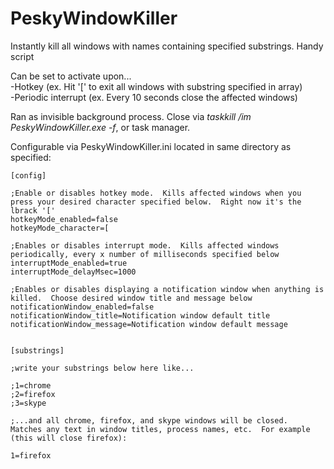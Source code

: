 # PeskyWindowKiller   
Instantly kill all windows with names containing specified substrings.  Handy script   
   
Can be set to activate upon...   
-Hotkey (ex. Hit '[' to exit all windows with substring specified in array)   
-Periodic interrupt (ex. Every 10 seconds close the affected windows)   
   
Ran as invisible background process.  Close via *taskkill /im PeskyWindowKiller.exe -f*, or task manager.   

Configurable via PeskyWindowKiller.ini located in same directory as specified:   
   
```AutoIt   
[config]   
   
;Enable or disables hotkey mode.  Kills affected windows when you press your desired character specified below.  Right now it's the lbrack '['   
hotkeyMode_enabled=false   
hotkeyMode_character=[   
   
;Enables or disables interrupt mode.  Kills affected windows periodically, every x number of milliseconds specified below   
interruptMode_enabled=true   
interruptMode_delayMsec=1000   
   
;Enables or disables displaying a notification window when anything is killed.  Choose desired window title and message below   
notificationWindow_enabled=false   
notificationWindow_title=Notification window default title   
notificationWindow_message=Notification window default message   
   
   
[substrings]   
   
;write your substrings below here like...   
   
;1=chrome   
;2=firefox   
;3=skype   
   
;...and all chrome, firefox, and skype windows will be closed.  Matches any text in window titles, process names, etc.  For example (this will close firefox):   
   
1=firefox   
```   
   